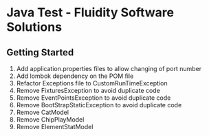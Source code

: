 # Java Test - Fluidity Software Solutions



## Getting Started

1. Add application.properties files to allow changing of port number
2. Add lombok dependency on the POM file
3. Refactor Exceptions file to CustomRunTimeException
4. Remove FixturesException to avoid duplicate code
5. Remove EventPointsException to avoid duplicate code
6. Remove BootStrapStaticException to avoid duplicate code
7. Remove CatModel
8. Remove ChipPlayModel
9. Remove ElementStatModel

